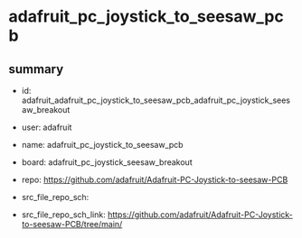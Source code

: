 # adafruit_pc_joystick_to_seesaw_pcb
 
## summary 
* id: adafruit_adafruit_pc_joystick_to_seesaw_pcb_adafruit_pc_joystick_seesaw_breakout
* user: adafruit
* name: adafruit_pc_joystick_to_seesaw_pcb
* board: adafruit_pc_joystick_seesaw_breakout
* repo: https://github.com/adafruit/Adafruit-PC-Joystick-to-seesaw-PCB



* src_file_repo_sch: 
* src_file_repo_sch_link: https://github.com/adafruit/Adafruit-PC-Joystick-to-seesaw-PCB/tree/main/






